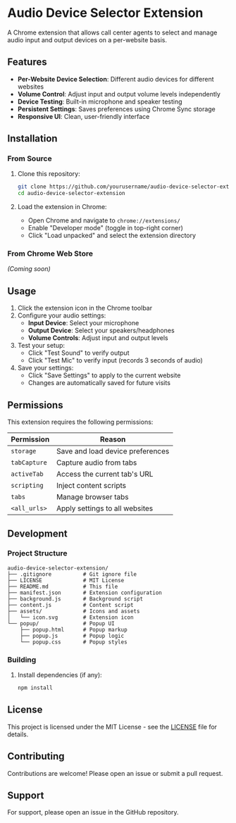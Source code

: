 # Audio Device Selector Extension

A Chrome extension that allows call center agents to select and manage audio input and output devices on a per-website basis.

## Features

- **Per-Website Device Selection**: Different audio devices for different websites
- **Volume Control**: Adjust input and output volume levels independently
- **Device Testing**: Built-in microphone and speaker testing
- **Persistent Settings**: Saves preferences using Chrome Sync storage
- **Responsive UI**: Clean, user-friendly interface

## Installation

### From Source

1. Clone this repository:
   ```bash
   git clone https://github.com/yourusername/audio-device-selector-extension.git
   cd audio-device-selector-extension
   ```

2. Load the extension in Chrome:
   - Open Chrome and navigate to `chrome://extensions/`
   - Enable "Developer mode" (toggle in top-right corner)
   - Click "Load unpacked" and select the extension directory

### From Chrome Web Store
*(Coming soon)*

## Usage

1. Click the extension icon in the Chrome toolbar
2. Configure your audio settings:
   - **Input Device**: Select your microphone
   - **Output Device**: Select your speakers/headphones
   - **Volume Controls**: Adjust input and output levels
3. Test your setup:
   - Click "Test Sound" to verify output
   - Click "Test Mic" to verify input (records 3 seconds of audio)
4. Save your settings:
   - Click "Save Settings" to apply to the current website
   - Changes are automatically saved for future visits

## Permissions

This extension requires the following permissions:

| Permission | Reason |
|------------|--------|
| `storage` | Save and load device preferences |
| `tabCapture` | Capture audio from tabs |
| `activeTab` | Access the current tab's URL |
| `scripting` | Inject content scripts |
| `tabs` | Manage browser tabs |
| `<all_urls>` | Apply settings to all websites |

## Development

### Project Structure

```
audio-device-selector-extension/
├── .gitignore          # Git ignore file
├── LICENSE             # MIT License
├── README.md           # This file
├── manifest.json       # Extension configuration
├── background.js       # Background script
├── content.js          # Content script
├── assets/             # Icons and assets
│   └── icon.svg        # Extension icon
└── popup/              # Popup UI
    ├── popup.html      # Popup markup
    ├── popup.js        # Popup logic
    └── popup.css       # Popup styles
```

### Building

1. Install dependencies (if any):
   ```bash
   npm install
   ```

## License

This project is licensed under the MIT License - see the [LICENSE](LICENSE) file for details.

## Contributing

Contributions are welcome! Please open an issue or submit a pull request.

## Support

For support, please open an issue in the GitHub repository.
